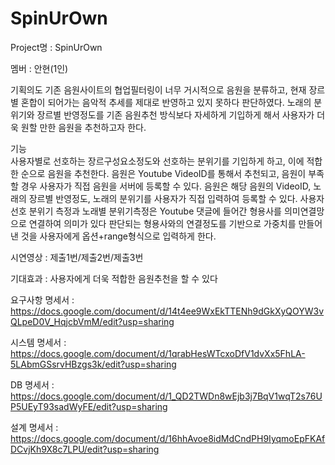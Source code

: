 # SpinUrOwn

Project명	 : 	SpinUrOwn

멤버		 : 	안현(1인)

기획의도 
기존 음원사이트의 협업필터링이 너무 거시적으로 음원을 분류하고, 현재 장르별 혼합이 되어가는 음악적 추세를 제대로 반영하고 있지 못하다 판단하였다. 노래의 분위기와 장르별 반영정도를 기존 음원추천 방식보다 자세하게 기입하게 해서 사용자가 더욱 원할 만한 음원을 추천하고자 한다.

기능 	
사용자별로 선호하는 장르구성요소정도와 선호하는 분위기를 기입하게 하고, 이에 적합한 순으로 음원을 추천한다. 음원은 Youtube VideoID를 통해서 추천되고, 음원이 부족할 경우 사용자가 직접 음원을 서버에 등록할 수 있다. 음원은 해당 음원의 VideoID, 노래의 장르별 반영정도, 노래의 분위기를 사용자가 직접 입력하여 등록할 수 있다. 사용자 선호 분위기 측정과 노래별 분위기측정은 Youtube 댓글에 들어간 형용사를 의미연결망으로 연결하여 의미가 있다 판단되는 형용사와의 연결정도를 기반으로 가중치를 만들어낸 것을 사용자에게 옵션+range형식으로 입력하게 한다.

시연영상 : 제출1번/제출2번/제출3번

기대효과	 :	사용자에게 더욱 적합한 음원추천을 할 수 있다

요구사항 명세서 : https://docs.google.com/document/d/14t4ee9WxEkTTENh9dGkXyQOYW3vQLpeD0V_HqjcbVmM/edit?usp=sharing

시스템 명세서 : https://docs.google.com/document/d/1qrabHesWTcxoDfV1dvXx5FhLA-5LAbmGSsrvHBzgs3k/edit?usp=sharing

DB 명세서 : https://docs.google.com/document/d/1_QD2TWDn8wEjb3j7BqV1wqT2s76UP5UEyT93sadWyFE/edit?usp=sharing

설계 명세서 : https://docs.google.com/document/d/16hhAvoe8idMdCndPH9IyqmoEpFKAfDCvjKh9X8c7LPU/edit?usp=sharing
